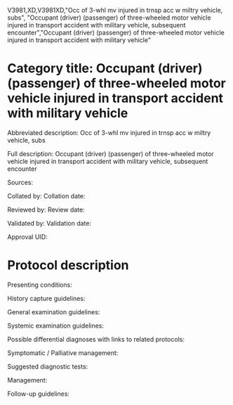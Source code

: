 V3981,XD,V3981XD,"Occ of 3-whl mv injured in trnsp acc w miltry vehicle, subs", "Occupant (driver) (passenger) of three-wheeled motor vehicle injured in transport accident with military vehicle, subsequent encounter","Occupant (driver) (passenger) of three-wheeled motor vehicle injured in transport accident with military vehicle"
# Category title: Occupant (driver) (passenger) of three-wheeled motor vehicle injured in transport accident with military vehicle

Abbreviated description: Occ of 3-whl mv injured in trnsp acc w miltry vehicle, subs

Full description: Occupant (driver) (passenger) of three-wheeled motor vehicle injured in transport accident with military vehicle, subsequent encounter

Sources:

Collated by:
Collation date:

Reviewed by:
Review date:

Validated by:
Validation date:

Approval UID:

# Protocol description

Presenting conditions:

History capture guidelines:

General examination guidelines:

Systemic examination guidelines:

Possible differential diagnoses with links to related protocols:

Symptomatic / Palliative management:

Suggested diagnostic tests:

Management:

Follow-up guidelines:
